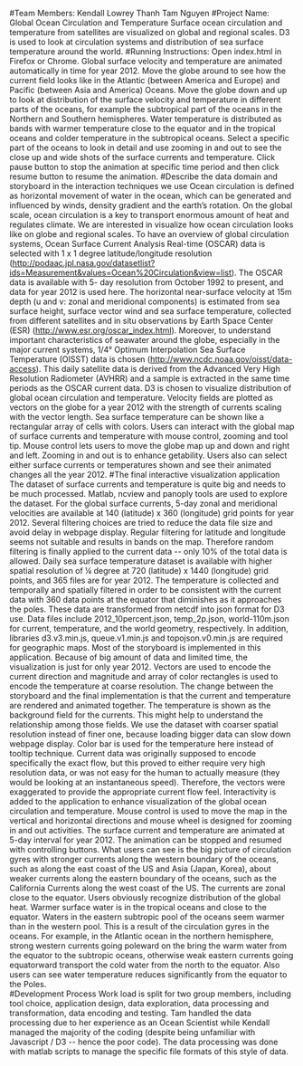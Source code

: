 
#Team Members: 
Kendall Lowrey
Thanh Tam Nguyen
#Project Name: Global Ocean Circulation and Temperature
Surface ocean circulation and temperature from satellites are visualized on global and regional scales. D3 is used to look at circulation systems and distribution of sea surface temperature around the world.
#Running Instructions:
Open index.html in Firefox or Chrome. Global surface velocity and temperature are animated automatically in time for year 2012.
Move the globe around to see how the current field looks like in the Atlantic (between America and Europe) and Pacific (between Asia and America) Oceans. 
Move the globe down and up to look at distribution of the surface velocity and temperature in different parts of the oceans, for example the subtropical part of the oceans in the Northern and Southern hemispheres. Water temperature is distributed as bands with warmer temperature close to the equator and in the tropical oceans and colder temperature in the subtropical oceans.
Select a specific part of the oceans to look in detail and use zooming in and out to see the close up and wide shots of the surface currents and temperature.
Click pause button to stop the animation at specific time period and then click resume button to resume the animation.
#Describe the data domain and storyboard in the interaction techniques we use
Ocean circulation is defined as horizontal movement of water in the ocean, which can be generated and influenced by winds, density gradient and the earth’s rotation. On the global scale, ocean circulation is a key to transport enormous amount of heat and regulates climate. We are interested in visualize how ocean circulation looks like on globe and regional scales. To have an overview of global circulation systems, Ocean Surface Current Analysis Real-time (OSCAR) data is selected with 1 x 1 degree latitude/longitude resolution (http://podaac.jpl.nasa.gov/datasetlist?ids=Measurement&values=Ocean%20Circulation&view=list). The OSCAR data is available with 5- day resolution from October 1992 to present, and data for year 2012 is used here. The horizontal near-surface velocity at 15m depth (u and v: zonal and meridional components) is estimated from sea surface height, surface vector wind and sea surface temperature, collected from different satellites and in situ observations by Earth Space Center (ESR) (http://www.esr.org/oscar_index.html). 
Moreover, to understand important characteristics of seawater around the globe, especially in the major current systems, 1/4° Optimum Interpolation Sea Surface Temperature (OISST) data is chosen (http://www.ncdc.noaa.gov/oisst/data-access). This daily satellite data is derived from the Advanced Very High Resolution Radiometer (AVHRR) and a sample is extracted in the same time periods as the OSCAR current data.
D3 is chosen to visualize distribution of global ocean circulation and temperature. Velocity fields are plotted as vectors on the globe for a year 2012 with the strength of currents scaling with the vector length. Sea surface temperature can be shown like a rectangular array of cells with colors. Users can interact with the global map of surface currents and temperature with mouse control, zooming and tool tip. Mouse control lets users to move the globe map up and down and right and left. Zooming in and out is to enhance getability. Users also can select either surface currents or temperatures shown and see their animated changes all the year 2012. 
#The final interactive visualization application
The dataset of surface currents and temperature is quite big and needs to be much processed.  Matlab, ncview and panoply tools are used to explore the dataset. For the global surface currents, 5-day zonal and meridional velocities are available at 140 (latitude) x 360 (longitude) grid points for year 2012. Several filtering choices are tried to reduce the data file size and avoid delay in webpage display. Regular filtering for latitude and longitude seems not suitable and results in bands on the map. Therefore random filtering is finally applied to the current data -- only 10% of the total data is allowed. Daily sea surface temperature dataset is available with higher spatial resolution of ¼ degree at 720 (latitude) x 1440 (longitude) grid points, and 365 files are for year 2012. The temperature is collected and temporally and spatially filtered in order to be consistent with the current data with 360 data points at the equator that diminishes as it approaches the poles. These data are transformed from netcdf into json format for D3 use. Data files include 2012_10percent.json, temp_2p.json, world-110m.json for current, temperature, and the world geometry, respectively. In addition, libraries d3.v3.min.js, queue.v1.min.js and topojson.v0.min.js are required for geographic maps.
Most of the storyboard is implemented in this application. Because of big amount of data and limited time, the visualization is just for only year 2012. Vectors are used to encode the current direction and magnitude and array of color rectangles is used to encode the temperature at coarse resolution. The change between the storyboard and the final implementation is that the current and temperature are rendered and animated together. The temperature is shown as the background field for the currents. This might help to understand the relationship among those fields. We use the dataset with coarser spatial resolution instead of finer one, because loading bigger data can slow down webpage display. Color bar is used for the temperature here instead of tooltip technique. Current data was originally supposed to encode specifically the exact flow, but this proved to either require very high resolution data, or was not easy for the human to actually measure (they would be looking at an instantaneous speed). Therefore, the vectors were exaggerated to provide the appropriate current flow feel.
Interactivity is added to the application to enhance visualization of the global ocean circulation and temperature. Mouse control is used to move the map in the vertical and horizontal directions and mouse wheel is designed for zooming in and out activities. The surface current and temperature are animated at 5-day interval for year 2012. The animation can be stopped and resumed with controlling buttons. 
What users can see is the big picture of circulation gyres with stronger currents along the western boundary of the oceans, such as along the east coast of the US and Asia (Japan, Korea), about weaker currents along the eastern boundary of the oceans, such as the California Currents along the west coast of the US. The currents are zonal close to the equator. Users obviously recognize distribution of the global heat. Warmer surface water is in the tropical oceans and close to the equator. Waters in the eastern subtropic pool of the oceans seem warmer than in the western pool. This is a result of the circulation gyres in the oceans. For example, in the Atlantic ocean in the northern hemisphere, strong western currents going poleward on the bring the warm water from the equator to the subtropic oceans, otherwise weak eastern currents going equatorward transport the cold water from the north to the equator. Also users can see water temperature reduces significantly from the equator to the Poles.  
#Development Process
Work load is split for two group members, including tool choice, application design, data exploration, data processing and transformation, data encoding and testing. Tam handled the data processing due to her experience as an Ocean Scientist while Kendall managed the majority of the coding (despite being unfamiliar with Javascript / D3 -- hence the poor code). The data processing was done with matlab scripts to manage the specific file formats of this style of data.


